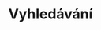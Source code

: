 ---
title: "Vyhledávání"
slug: "search"
layout: "search"
outputs:
  - html
  - json
menu:
  main:
    weight: -60
    params:
      icon: search
---